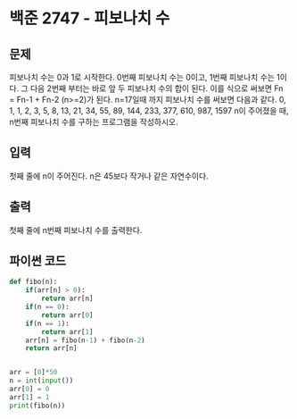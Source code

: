 # 백준 2747 - 피보나치 수

## 문제
피보나치 수는 0과 1로 시작한다. 0번째 피보나치 수는 0이고, 1번째 피보나치 수는 1이다. 그 다음 2번째 부터는 바로 앞 두 피보나치 수의 합이 된다.
이를 식으로 써보면 Fn = Fn-1 + Fn-2 (n>=2)가 된다.
n=17일때 까지 피보나치 수를 써보면 다음과 같다.
0, 1, 1, 2, 3, 5, 8, 13, 21, 34, 55, 89, 144, 233, 377, 610, 987, 1597
n이 주어졌을 때, n번째 피보나치 수를 구하는 프로그램을 작성하시오.


## 입력
첫째 줄에 n이 주어진다. n은 45보다 작거나 같은 자연수이다.

## 출력
첫째 줄에 n번째 피보나치 수를 출력한다.

## 파이썬 코드
```python
def fibo(n):
    if(arr[n] > 0):
        return arr[n]
    if(n == 0):
        return arr[0]
    if(n == 1):
        return arr[1]
    arr[n] = fibo(n-1) + fibo(n-2)
    return arr[n]


arr = [0]*50
n = int(input())
arr[0] = 0
arr[1] = 1
print(fibo(n))
```